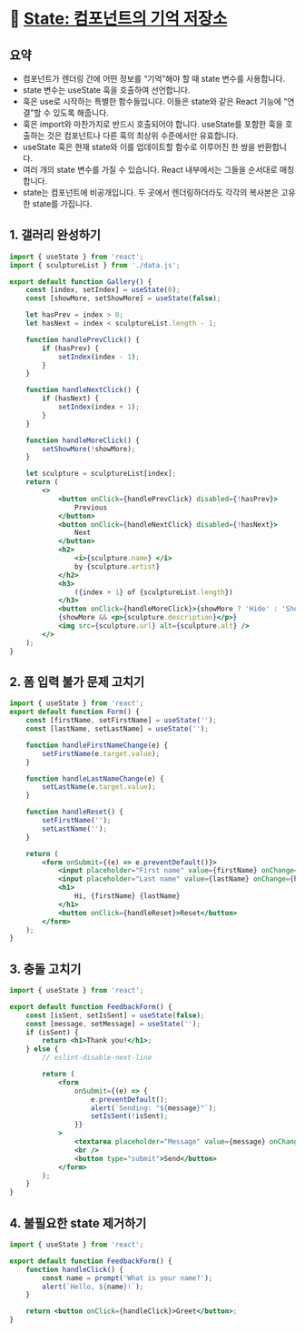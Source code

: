 # 🔗 [State: 컴포넌트의 기억 저장소](https://ko.react.dev/learn/state-a-components-memory)

## 요약

- 컴포넌트가 렌더링 간에 어떤 정보를 “기억”해야 할 때 state 변수를 사용합니다.
- state 변수는 useState 훅을 호출하여 선언합니다.
- 훅은 use로 시작하는 특별한 함수들입니다. 이들은 state와 같은 React 기능에 “연결”할 수 있도록 해줍니다.
- 훅은 import와 마찬가지로 반드시 호출되어야 합니다. useState를 포함한 훅을 호출하는 것은 컴포넌트나 다른 훅의 최상위 수준에서만 유효합니다.
- useState 훅은 현재 state와 이를 업데이트할 함수로 이루어진 한 쌍을 반환합니다.
- 여러 개의 state 변수를 가질 수 있습니다. React 내부에서는 그들을 순서대로 매칭합니다.
- state는 컴포넌트에 비공개입니다. 두 곳에서 렌더링하더라도 각각의 복사본은 고유한 state를 가집니다.

## 1. 갤러리 완성하기

```jsx
import { useState } from 'react';
import { sculptureList } from './data.js';

export default function Gallery() {
	const [index, setIndex] = useState(0);
	const [showMore, setShowMore] = useState(false);

	let hasPrev = index > 0;
	let hasNext = index < sculptureList.length - 1;

	function handlePrevClick() {
		if (hasPrev) {
			setIndex(index - 1);
		}
	}

	function handleNextClick() {
		if (hasNext) {
			setIndex(index + 1);
		}
	}

	function handleMoreClick() {
		setShowMore(!showMore);
	}

	let sculpture = sculptureList[index];
	return (
		<>
			<button onClick={handlePrevClick} disabled={!hasPrev}>
				Previous
			</button>
			<button onClick={handleNextClick} disabled={!hasNext}>
				Next
			</button>
			<h2>
				<i>{sculpture.name} </i>
				by {sculpture.artist}
			</h2>
			<h3>
				({index + 1} of {sculptureList.length})
			</h3>
			<button onClick={handleMoreClick}>{showMore ? 'Hide' : 'Show'} details</button>
			{showMore && <p>{sculpture.description}</p>}
			<img src={sculpture.url} alt={sculpture.alt} />
		</>
	);
}
```

## 2. 폼 입력 불가 문제 고치기

```jsx
import { useState } from 'react';
export default function Form() {
	const [firstName, setFirstName] = useState('');
	const [lastName, setLastName] = useState('');

	function handleFirstNameChange(e) {
		setFirstName(e.target.value);
	}

	function handleLastNameChange(e) {
		setLastName(e.target.value);
	}

	function handleReset() {
		setFirstName('');
		setLastName('');
	}

	return (
		<form onSubmit={(e) => e.preventDefault()}>
			<input placeholder="First name" value={firstName} onChange={handleFirstNameChange} />
			<input placeholder="Last name" value={lastName} onChange={handleLastNameChange} />
			<h1>
				Hi, {firstName} {lastName}
			</h1>
			<button onClick={handleReset}>Reset</button>
		</form>
	);
}
```

## 3. 충돌 고치기

```jsx
import { useState } from 'react';

export default function FeedbackForm() {
	const [isSent, setIsSent] = useState(false);
	const [message, setMessage] = useState('');
	if (isSent) {
		return <h1>Thank you!</h1>;
	} else {
		// eslint-disable-next-line

		return (
			<form
				onSubmit={(e) => {
					e.preventDefault();
					alert(`Sending: "${message}"`);
					setIsSent(!isSent);
				}}
			>
				<textarea placeholder="Message" value={message} onChange={(e) => setMessage(e.target.value)} />
				<br />
				<button type="submit">Send</button>
			</form>
		);
	}
}
```

## 4. 불필요한 state 제거하기

```jsx
import { useState } from 'react';

export default function FeedbackForm() {
	function handleClick() {
		const name = prompt('What is your name?');
		alert(`Hello, ${name}!`);
	}

	return <button onClick={handleClick}>Greet</button>;
}
```
